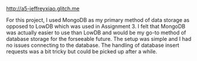 http://a5-jeffreyxiao.glitch.me

For this project, I used MongoDB as my primary method of data storage as opposed to LowDB which was used in Assignment 3.
I felt that MongoDB was actually easier to use than LowDB and would be my go-to method of database storage for the 
forseeable future. The setup was simple and I had no issues connecting to the database. The handling of database insert
requests was a bit tricky but could be picked up after a while.